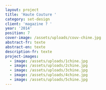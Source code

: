 ```yaml
---
layout: project
title: 'Haute Couture '
category: set-design
client: 'magazine ? '
year: '2014'
position: 7
cover-image: /assets/uploads/couv-chine.jpg
abstract-fr: texte
abstract-en: texte
description-fr: texte
project-images:
  - image: /assets/uploads/1chine.jpg
  - image: /assets/uploads/2chine.jpg
  - image: /assets/uploads/3chine.jpg
  - image: /assets/uploads/4chine.jpg
  - image: /assets/uploads/5chine.jpg
---
```


